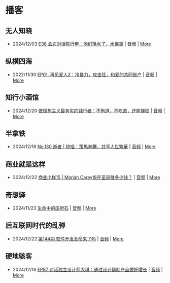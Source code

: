 # 播客

## 无人知晓
- 2024/12/03 [E38 孟岩对话陈行甲：他们落水了，水很凉](https://www.xiaoyuzhoufm.com/episode/674993fcc3b2a2f334681d1c) | [音频](https://dts-api.xiaoyuzhoufm.com/track/611719d3cb0b82e1df0ad29e/674993fcc3b2a2f334681d1c/media.xyzcdn.net/ltQLGAGNRRRTiQZqd_ZmhAAewLcp.m4a) | [More](channels/%E6%97%A0%E4%BA%BA%E7%9F%A5%E6%99%93.md)

## 纵横四海
- 2022/11/30 [EP01. 再见爱人2：冷暴力，攻击狂，和爱的共同账户](https://www.ximalaya.com/sound/592716797) | [音频](https://aod.cos.tx.xmcdn.com/storages/26c6-audiofreehighqps/E9/4E/GKwRIUEHXOodAq7-QQHYdhCw-aacv2-48K.m4a) | [More](channels/%E7%BA%B5%E6%A8%AA%E5%9B%9B%E6%B5%B7.md)

## 知行小酒馆
- 2024/12/20 [做理想主义最务实的践行者：不殉道，不吃苦，还能赚钱](https://www.xiaoyuzhoufm.com/episode/67650ed31e823e72d35acd40) | [音频](https://dts-api.xiaoyuzhoufm.com/track/6013f9f58e2f7ee375cf4216/67650ed31e823e72d35acd40/media.xyzcdn.net/lg0SkmU9L4hPH3Jf2JoxukE5bDFz.m4a) | [More](channels/%E7%9F%A5%E8%A1%8C%E5%B0%8F%E9%85%92%E9%A6%86.md)

## 半拿铁
- 2024/12/18 [No.130 逝者 | 琼瑶：策馬奔騰，共享人世繁華](https://www.ximalaya.com/sound/785219161) | [音频](https://tk.wavpub.com/WPDL_eqCxndfpcftkGDJLYqWUaCeyWfkBJyUhGdnHeDPvGyQKcQKhGVpysWbmvk-47.m4a) | [More](channels/%E5%8D%8A%E6%8B%BF%E9%93%81.md)

## 商业就是这样
- 2024/12/22 [商业小样15 | Mariah Carey能在圣诞赚多少钱？](https://www.ximalaya.com/sound/786669609) | [音频](https://aod.cos.tx.xmcdn.com/storages/bb04-audiofreehighqps/BC/07/GKwRIaILPepkAD-ZRgNFTtgA.m4a) | [More](channels/%E5%95%86%E4%B8%9A%E5%B0%B1%E6%98%AF%E8%BF%99%E6%A0%B7.md)

## 奇想驿
- 2024/11/23 [生命中的压舱石](https://www.xiaoyuzhoufm.com/episode/67403d1d11045e78e5105c6f) | [音频](https://dts-api.xiaoyuzhoufm.com/track/6034daea97755b8fc9c66480/67403d1d11045e78e5105c6f/media.xyzcdn.net/lmERsWF4hFJGK9PjHGzOwQnbz-Ge.m4a) | [More](channels/%E5%A5%87%E6%83%B3%E9%A9%BF.md)

## 后互联网时代的乱弹
- 2024/12/22 [第144期 软件开发革命来了吗](https://hosting.wavpub.cn/pie/ep144/) | [音频](https://tk.wavpub.com/WPDL_aPmExgKyvUtBTtwJfafgGSLtuAdUzHZMWrwFethbjuuKNQngkSfcKpkZZK-14.mp3) | [More](channels/%E5%90%8E%E4%BA%92%E8%81%94%E7%BD%91%E6%97%B6%E4%BB%A3%E7%9A%84%E4%B9%B1%E5%BC%B9.md)

## 硬地骇客
- 2024/12/16 [EP87 对话独立设计师大琪：通过设计帮助产品做好增长](https://www.xiaoyuzhoufm.com/episode/675ff5d27d8426f69282fc29) | [音频](https://dts-api.xiaoyuzhoufm.com/track/640ee2438be5d40013fe4a87/675ff5d27d8426f69282fc29/media.xyzcdn.net/luymYtT48g_EJWsL6bfukO2xsdOC.m4a) | [More](channels/%E7%A1%AC%E5%9C%B0%E9%AA%87%E5%AE%A2.md)

